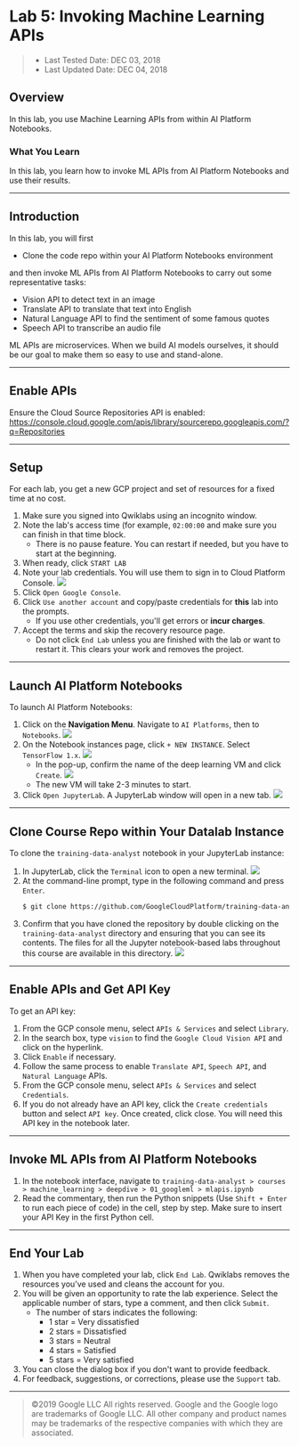 # Lab 5: Invoking Machine Learning APIs

> * Last Tested Date: DEC 03, 2018
> * Last Updated Date: DEC 04, 2018

## Overview

In this lab, you use Machine Learning APIs from within AI Platform Notebooks.

### What You Learn

In this lab, you learn how to invoke ML APIs from AI Platform Notebooks and use their results.

---
## Introduction

In this lab, you will first

* Clone the code repo within your AI Platform Notebooks environment

and then invoke ML APIs from AI Platform Notebooks to carry out some representative tasks:

* Vision API to detect text in an image
* Translate API to translate that text into English
* Natural Language API to find the sentiment of some famous quotes
* Speech API to transcribe an audio file

ML APIs are microservices. When we build AI models ourselves, it should be our goal to make them so easy to use and stand-alone.

---
## Enable APIs

Ensure the Cloud Source Repositories API is enabled: https://console.cloud.google.com/apis/library/sourcerepo.googleapis.com/?q=Repositories

---
## Setup

For each lab, you get a new GCP project and set of resources for a fixed time at no cost.

1. Make sure you signed into Qwiklabs using an incognito window.
2. Note the lab's access time (for example, `02:00:00` and make sure you can finish in that time block.
    * There is no pause feature. You can restart if needed, but you have to start at the beginning.
3. When ready, click `START LAB`
4. Note your lab credentials. You will use them to sign in to Cloud Platform Console. 
    ![](../../../res/img/Coursera/GoogleML/GoogleML-4L-1.png)
5. Click `Open Google Console`.
6. Click `Use another account` and copy/paste credentials for **this** lab into the prompts.
    * If you use other credentials, you'll get errors or **incur charges**.
7. Accept the terms and skip the recovery resource page.
    * Do not click `End Lab` unless you are finished with the lab or want to restart it. This clears your work and removes the project.

---
## Launch AI Platform Notebooks

To launch AI Platform Notebooks:

1. Click on the **Navigation Menu**. Navigate to `AI Platforms`, then to `Notebooks`.
    ![](../../../res/img/Coursera/GoogleML/GoogleML-5L-11.png)
2. On the Notebook instances page, click `+ NEW INSTANCE`. Select `TensorFlow 1.x`.
    ![](../../../res/img/Coursera/GoogleML/GoogleML-5L-12.png)
    * In the pop-up, confirm the name of the deep learning VM and click `Create`.
        ![](../../../res/img/Coursera/GoogleML/GoogleML-5L-13.png)
    * The new VM will take 2-3 minutes to start.
3. Click `Open JupyterLab`. A JupyterLab window will open in a new tab.
    ![](../../../res/img/Coursera/GoogleML/GoogleML-5L-14.png)

---
## Clone Course Repo within Your Datalab Instance

To clone the `training-data-analyst` notebook in your JupyterLab instance:

1. In JupyterLab, click the `Terminal` icon to open a new terminal.
    ![](../../../res/img/Coursera/GoogleML/GoogleML-5L-15.png)
2. At the command-line prompt, type in the following command and press `Enter`.
    ```bash
    $ git clone https://github.com/GoogleCloudPlatform/training-data-analyst 
    ```
3. Confirm that you have cloned the repository by double clicking on the `training-data-analyst` directory and ensuring that you can see its contents. The files for all the Jupyter notebook-based labs throughout this course are available in this directory.
    ![](../../../res/img/Coursera/GoogleML/GoogleML-5L-16.png)

---
## Enable APIs and Get API Key

To get an API key:

1. From the GCP console menu, select `APIs & Services` and select `Library`.
2. In the search box, type `vision` to find the `Google Cloud Vision API` and click on the hyperlink.
3. Click `Enable` if necessary.
4. Follow the same process to enable `Translate API`, `Speech API`, and `Natural Language` APIs.
5. From the GCP console menu, select `APIs & Services` and select `Credentials`.
6. If you do not already have an API key, click the `Create credentials` button and select `API key`. Once created, click close. You will need this API key in the notebook later.

---
## Invoke ML APIs from AI Platform Notebooks

1. In the notebook interface, navigate to `training-data-analyst > courses > machine_learning > deepdive > 01_googleml > mlapis.ipynb`
2. Read the commentary, then run the Python snippets (Use `Shift + Enter` to run each piece of code) in the cell, step by step. Make sure to insert your API Key in the first Python cell.

---
## End Your Lab

1. When you have completed your lab, click `End Lab`. Qwiklabs removes the resources you’ve used and cleans the account for you.
2. You will be given an opportunity to rate the lab experience. Select the applicable number of stars, type a comment, and then click `Submit`.
    * The number of stars indicates the following:
        * 1 star = Very dissatisfied
        * 2 stars = Dissatisfied
        * 3 stars = Neutral
        * 4 stars = Satisfied
        * 5 stars = Very satisfied
3. You can close the dialog box if you don't want to provide feedback.
4. For feedback, suggestions, or corrections, please use the `Support` tab.

---
> ©2019 Google LLC All rights reserved. Google and the Google logo are trademarks of Google LLC. All other company and product names may be trademarks of the respective companies with which they are associated.